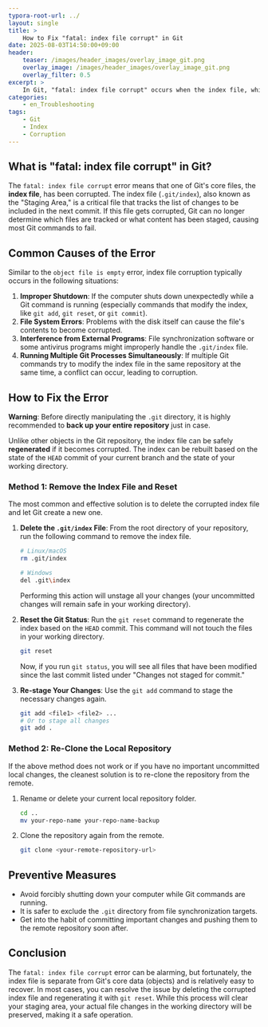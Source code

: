 ```yaml
---
typora-root-url: ../
layout: single
title: >
    How to Fix "fatal: index file corrupt" in Git
date: 2025-08-03T14:50:00+09:00
header:
    teaser: /images/header_images/overlay_image_git.png
    overlay_image: /images/header_images/overlay_image_git.png
    overlay_filter: 0.5
excerpt: >
    In Git, "fatal: index file corrupt" occurs when the index file, which tracks the staging area, is damaged. This article explains the cause of the error and how to fix it.
categories:
    - en_Troubleshooting
tags:
    - Git
    - Index
    - Corruption
---
```


## What is "fatal: index file corrupt" in Git?

The `fatal: index file corrupt` error means that one of Git's core files, the **index file**, has been corrupted. The index file (`.git/index`), also known as the "Staging Area," is a critical file that tracks the list of changes to be included in the next commit. If this file gets corrupted, Git can no longer determine which files are tracked or what content has been staged, causing most Git commands to fail.

## Common Causes of the Error

Similar to the `object file is empty` error, index file corruption typically occurs in the following situations:

1.  **Improper Shutdown**: If the computer shuts down unexpectedly while a Git command is running (especially commands that modify the index, like `git add`, `git reset`, or `git commit`).
2.  **File System Errors**: Problems with the disk itself can cause the file's contents to become corrupted.
3.  **Interference from External Programs**: File synchronization software or some antivirus programs might improperly handle the `.git/index` file.
4.  **Running Multiple Git Processes Simultaneously**: If multiple Git commands try to modify the index file in the same repository at the same time, a conflict can occur, leading to corruption.

## How to Fix the Error

**Warning**: Before directly manipulating the `.git` directory, it is highly recommended to **back up your entire repository** just in case.

Unlike other objects in the Git repository, the index file can be safely **regenerated** if it becomes corrupted. The index can be rebuilt based on the state of the `HEAD` commit of your current branch and the state of your working directory.

### Method 1: Remove the Index File and Reset

The most common and effective solution is to delete the corrupted index file and let Git create a new one.

1.  **Delete the `.git/index` File**:
    From the root directory of your repository, run the following command to remove the index file.
    ```bash
    # Linux/macOS
    rm .git/index

    # Windows
    del .git\index
    ```
    Performing this action will unstage all your changes (your uncommitted changes will remain safe in your working directory).

2.  **Reset the Git Status**:
    Run the `git reset` command to regenerate the index based on the `HEAD` commit. This command will not touch the files in your working directory.
    ```bash
    git reset
    ```
    Now, if you run `git status`, you will see all files that have been modified since the last commit listed under "Changes not staged for commit."

3.  **Re-stage Your Changes**:
    Use the `git add` command to stage the necessary changes again.
    ```bash
    git add <file1> <file2> ...
    # Or to stage all changes
    git add .
    ```

### Method 2: Re-Clone the Local Repository

If the above method does not work or if you have no important uncommitted local changes, the cleanest solution is to re-clone the repository from the remote.

1.  Rename or delete your current local repository folder.
    ```bash
    cd ..
    mv your-repo-name your-repo-name-backup
    ```

2.  Clone the repository again from the remote.
    ```bash
    git clone <your-remote-repository-url>
    ```

## Preventive Measures

-   Avoid forcibly shutting down your computer while Git commands are running.
-   It is safer to exclude the `.git` directory from file synchronization targets.
-   Get into the habit of committing important changes and pushing them to the remote repository soon after.

## Conclusion

The `fatal: index file corrupt` error can be alarming, but fortunately, the index file is separate from Git's core data (objects) and is relatively easy to recover. In most cases, you can resolve the issue by deleting the corrupted index file and regenerating it with `git reset`. While this process will clear your staging area, your actual file changes in the working directory will be preserved, making it a safe operation.
